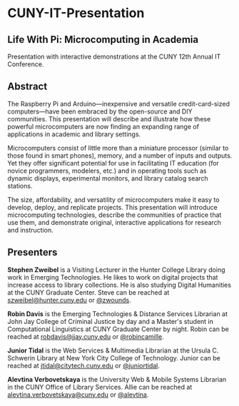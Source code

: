 CUNY-IT-Presentation
====================

## Life With Pi: Microcomputing in Academia
Presentation with interactive demonstrations at the CUNY 12th Annual IT Conference.

## Abstract

The Raspberry Pi and Arduino&mdash;inexpensive and versatile credit-card-sized computers&mdash;have been embraced by the open-source and DIY communities. This presentation will describe and illustrate how these powerful microcomputers are now finding an expanding range of applications in academic and library settings.
 
Microcomputers consist of little more than a miniature processor (similar to those found in smart phones), memory, and a number of inputs and outputs. Yet they offer significant potential for use in facilitating IT education (for novice programmers, modelers, etc.) and in operating tools such as dynamic displays, experimental monitors, and library catalog search stations. 
 
The size, affordability, and versatility of microcomputers make it easy to develop, deploy, and replicate projects. This presentation will introduce microcomputing technologies, describe the communities of practice that use them, and demonstrate original, interactive applications for research and instruction. 

## Presenters

**Stephen Zweibel** is a Visiting Lecturer in the Hunter College Library doing work in Emerging Technologies. He likes to work on digital projects that increase access to library collections. He is also studying Digital Humanities at the CUNY Graduate Center. Steve can be reached at <szweibel@hunter.cuny.edu> or [@zwounds](http://twitter.com/zwounds "@zwounds").

**Robin Davis** is the Emerging Technologies & Distance Services Librarian at John Jay College of Criminal Justice by day and a Master's student in Computational Linguistics at CUNY Graduate Center by night. Robin can be reached at <robdavis@jjay.cuny.edu> or [@robincamille](http://twitter.com/robincamille "@robincamille").

**Junior Tidal** is the Web Services & Multimedia Librarian at the Ursula C. Schwerin Library at New York City College of Technology. Junior can be reached at <jtidal@citytech.cuny.edu> or [@juniortidal](http://twitter.com/juniortidal "@juniortidal").

**Alevtina Verbovetskaya** is the University Web & Mobile Systems Librarian in the CUNY Office of Library Services. Allie can be reached at <alevtina.verbovetskaya@cuny.edu> or [@alevtina](http://twitter.com/alevtina "@alevtina").
